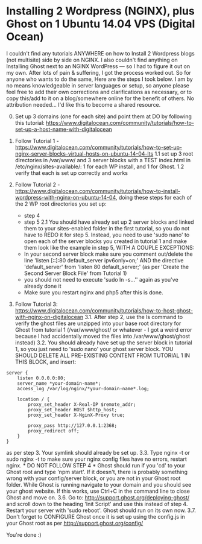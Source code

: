 # Installing 2 Wordpress (NGINX), plus Ghost on 1 Ubuntu 14.04 VPS (Digital Ocean)
I couldn't find any tutorials ANYWHERE on how to Install 2 Wordpress blogs (not multisite) side by side on NGINX. I also couldn't find anything on Installing Ghost next to an NGINX WordPress — so I had to figure it out on my own. After lots of pain & suffering, I got the process worked out. So for anyone who wants to do the same, Here are the steps I took below. I am by no means knowledgeable in server languages or setup, so anyone please feel free to add their own corrections and clarifications as necessary, or to copy this/add to it on a blog/somewhere online for the benefit of others. No attribution needed... I'd like this to become a shared resource.

0. Set up 3 domains (one for each site) and point them at DO by following this tutorial: https://www.digitalocean.com/community/tutorials/how-to-set-up-a-host-name-with-digitalocean

1. Follow Tutorial 1 - https://www.digitalocean.com/community/tutorials/how-to-set-up-nginx-server-blocks-virtual-hosts-on-ubuntu-14-04-lts
1.1 set up 3 root directories in /var/www/ and 3 server blocks with a TEST index.html in /etc/nginx/sites-available/: 1 for each WP install, and 1 for Ghost.
1.2 verify that each is set up correctly and works

2. Follow Tutorial 2 - https://www.digitalocean.com/community/tutorials/how-to-install-wordpress-with-nginx-on-ubuntu-14-04, doing these steps for each of the 2 WP root directories you set up:
	- step 4
	- step 5 
2.1 You should have already set up 2 server blocks and linked them to your sites-enabled folder in the first tutorial, so you do not have to REDO it for step 5. Instead, you need to use 'sudo nano' to open each of the server blocks you created in tutorial 1 and make them look like the example in step 5, WITH A COUPLE EXCEPTIONS:
	- In your second server block make sure you comment out/delete the line 'listen [::]:80 default_server ipv6only=on;' AND the directive 'default_server' from 'listen 80 default_server;' (as per 'Create the Second Server Block File' from Tutorial 1)
	- you should not need to execute 'sudo ln -s...'' again as you've already done it
	- Make sure you restart nginx and php5 after this is done.

3. Follow Tutorial 3: https://www.digitalocean.com/community/tutorials/how-to-host-ghost-with-nginx-on-digitalocean
3.1. After step 2, use the ls command to verify the ghost files are unzipped into your base root directory for Ghost from tutorial 1 (/var/www/ghost/ or whatever - I got a weird error because I had accidentally moved the files into /var/www/ghost/ghost instead)
3.2. You should already have set up the server block in tutorial 1, so you just need to 'sudo nano' your ghost server block. YOU SHOULD DELETE ALL PRE-EXISTING CONTENT FROM TUTORIAL 1 IN THIS BLOCK, and insert:

```
server {
    listen 0.0.0.0:80;
    server_name *your-domain-name*;
    access_log /var/log/nginx/*your-domain-name*.log;

    location / {
        proxy_set_header X-Real-IP $remote_addr;
        proxy_set_header HOST $http_host;
        proxy_set_header X-NginX-Proxy true;

        proxy_pass http://127.0.0.1:2368;
        proxy_redirect off;
    }
}
```
as per step 3. Your symlink should already be set up.
3.3. Type nginx -t or sudo nginx -t to make sure your nginx config files have no errors, restart nginx.
	* DO NOT FOLLOW STEP 4
	* Ghost should run if you 'cd' to your Ghost root and type 'npm start'. If it doesn't, there is probably something wrong with your config/server block, or you are not in your Ghost root folder. While Ghost is running navigate to your domain and you should see your ghost website. If this works, use Ctrl+C in the command line to close Ghost and move on.
3.6. Go to: http://support.ghost.org/deploying-ghost/ and scroll down to the heading 'Init Script' and use this instead of step 4. Restart your server with 'sudo reboot'. Ghost should run on its own now.
3.7. Don't forget to CONFIGURE Ghost once it is set up using the config.js in your Ghost root as per http://support.ghost.org/config/

You're done :)
